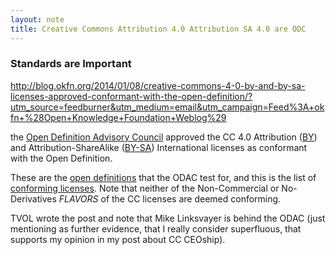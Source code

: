 ```yaml
---
layout: note
title: Creative Commons Attribution 4.0 Attribution SA 4.0 are ODC
---
```


### Standards are Important

http://blog.okfn.org/2014/01/08/creative-commons-4-0-by-and-by-sa-licenses-approved-conformant-with-the-open-definition/?utm_source=feedburner&utm_medium=email&utm_campaign=Feed%3A+okfn+%28Open+Knowledge+Foundation+Weblog%29

the [Open Definition Advisory Council](http://opendefinition.org/advisory-council/)
approved the CC 4.0 Attribution ([BY](https://creativecommons.org/licenses/by/4.0/)) and Attribution-ShareAlike ([BY-SA](https://creativecommons.org/licenses/by-sa/4.0/)) International licenses as conformant with the Open Definition. 

These are the [open definitions](http://opendefinition.org/od/) that the ODAC test for, and this is the list of [conforming licenses](http://opendefinition.org/licenses/). Note that neither of the Non-Commercial or No-Derivatives *FLAVORS* of the CC licenses are deemed conforming.

TVOL wrote the post and note that Mike Linksvayer is behind the ODAC (just mentioning as further evidence, that I really consider superfluous, that supports my opinion in my post about CC CEOship). 
